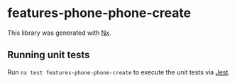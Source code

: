 # features-phone-phone-create

This library was generated with [Nx](https://nx.dev).

## Running unit tests

Run `nx test features-phone-phone-create` to execute the unit tests via [Jest](https://jestjs.io).
